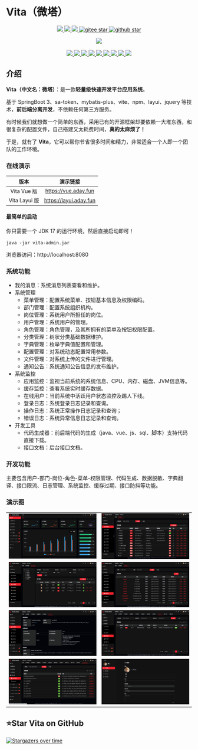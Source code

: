 # Vita（微塔）

<p align="center">	
	<a target="_blank" href="https://search.maven.org/search?q=g:%22com.github.mengweijin%22%20AND%20a:%22vita-parent%22">
		<img src="https://img.shields.io/maven-central/v/com.github.mengweijin/vita-parent" />
	</a>
	<a target="_blank" href="https://github.com/mengweijin/vita/blob/master/LICENSE">
		<img src="https://img.shields.io/badge/license-Apache2.0-blue.svg" />
	</a>
	<a target="_blank" href="https://www.oracle.com/technetwork/java/javase/downloads/index.html">
		<img src="https://img.shields.io/badge/JDK-17-green.svg" />
	</a>
	<a target="_blank" href="https://gitee.com/mengweijin/vita/stargazers">
		<img src="https://gitee.com/mengweijin/vita/badge/star.svg?theme=dark" alt='gitee star'/>
	</a>
	<a target="_blank" href='https://github.com/mengweijin/vita'>
		<img src="https://img.shields.io/github/stars/mengweijin/vita.svg?style=social" alt="github star"/>
	</a>
</p>

<p align="center">
    <a target="_blank" href="https://sonarcloud.io/summary/overall?id=mengweijin_vita&branch=master">
		<img src="https://sonarcloud.io/api/project_badges/quality_gate?project=mengweijin_vita&branch=master" />
	</a>
</p>

<p align="center">
	<a target="_blank" href="https://sonarcloud.io/summary/overall?id=mengweijin_vita&branch=master">
		<img src="https://sonarcloud.io/api/project_badges/measure?project=mengweijin_vita&metric=alert_status&branch=master" />
	</a>
    <a target="_blank" href="https://sonarcloud.io/summary/overall?id=mengweijin_vita&branch=master">
		<img src="https://sonarcloud.io/api/project_badges/measure?project=mengweijin_vita&metric=reliability_rating&branch=master" />
	</a>
    <a target="_blank" href="https://sonarcloud.io/summary/overall?id=mengweijin_vita&branch=master">
		<img src="https://sonarcloud.io/api/project_badges/measure?project=mengweijin_vita&metric=security_rating&branch=master" />
	</a>
    <a target="_blank" href="https://sonarcloud.io/summary/overall?id=mengweijin_vita&branch=master">
		<img src="https://sonarcloud.io/api/project_badges/measure?project=mengweijin_vita&metric=sqale_rating&branch=master" />
	</a>
    <a target="_blank" href="https://sonarcloud.io/summary/overall?id=mengweijin_vita&branch=master">
		<img src="https://sonarcloud.io/api/project_badges/measure?project=mengweijin_vita&metric=vulnerabilities&branch=master" />
	</a>
    <a target="_blank" href="https://sonarcloud.io/summary/overall?id=mengweijin_vita&branch=master">
		<img src="https://sonarcloud.io/api/project_badges/measure?project=mengweijin_vita&metric=bugs&branch=master" />
	</a>
    <a target="_blank" href="https://sonarcloud.io/summary/overall?id=mengweijin_vita&branch=master">
		<img src="https://sonarcloud.io/api/project_badges/measure?project=mengweijin_vita&metric=ncloc&branch=master" />
	</a>
    <a target="_blank" href="https://sonarcloud.io/summary/overall?id=mengweijin_vita&branch=master">
		<img src="https://sonarcloud.io/api/project_badges/measure?project=mengweijin_vita&metric=duplicated_lines_density&branch=master" />
	</a>
    <a target="_blank" href="https://sonarcloud.io/summary/overall?id=mengweijin_vita&branch=master">
		<img src="https://sonarcloud.io/api/project_badges/measure?project=mengweijin_vita&metric=code_smells&branch=master" />
	</a>
</p>

## 介绍

**Vita（中文名：微塔）**：是一款**轻量级快速开发平台应用系统**。

基于 SpringBoot 3、sa-token、mybatis-plus、vite、npm、layui、jquery 等技术，**前后端分离开发**，不依赖任何第三方服务。

有时候我们就想做一个简单的东西，采用已有的开源框架却要依赖一大堆东西，和很复杂的配置文件，自己搭建又太耗费时间，**真的太麻烦了！**

于是，就有了 **Vita**，它可以帮你节省很多时间和精力，非常适合一个人即一个团队的工作环境。

### 在线演示
|        版本         |          演示链接          |
|:-----------------:|:----------------------:|
|    Vita Vue 版     |  https://vue.aday.fun  |
|   Vita Layui 版    | https://layui.aday.fun |

#### 最简单的启动

你只需要一个 JDK 17 的运行环境，然后直接启动即可！

```shell
java -jar vita-admin.jar
```

浏览器访问：http://localhost:8080

### 系统功能

- 我的消息：系统消息列表查看和维护。
- 系统管理
  - 菜单管理：配置系统菜单、按钮基本信息及权限编码。
  - 部门管理：配置系统组织机构。
  - 岗位管理：系统用户所担任的岗位。
  - 用户管理：系统用户的管理。
  - 角色管理：角色管理，及其所拥有的菜单及按钮权限配置。
  - 分类管理：树状分类基础数据维护。
  - 字典管理：枚举字典值配置和管理。
  - 配置管理：对系统动态配置常用参数。
  - 文件管理：对系统上传的文件进行管理。
  - 通知公告：系统通知公告信息的发布维护。
- 系统监控 
  - 应用监控：监视当前系统的系统信息、CPU、内存、磁盘、JVM信息等。
  - 缓存监控：查看系统实时缓存数据。
  - 在线用户：当前系统中活跃用户状态监控及踢人下线。
  - 登录日志：系统登录日志记录和查询。
  - 操作日志：系统正常操作日志记录和查询；
  - 错误日志：系统异常信息日志记录和查询。
- 开发工具
  - 代码生成器：前后端代码的生成（java、vue、js、sql、脚本）支持代码直接下载。
  - 接口文档：后台接口文档。

### 开发功能

主要包含用户-部门-岗位-角色-菜单-权限管理、代码生成、数据脱敏、字典翻译、接口限流、日志管理、系统监控、缓存过期、接口防抖等功能。

### 演示图
|                                    |                                    |    
|-----------------------------------:|:-----------------------------------|
| ![image](docs/readme/images/1.png) | ![image](docs/readme/images/2.png) | 
| ![image](docs/readme/images/3.png) | ![image](docs/readme/images/4.png) | 
| ![image](docs/readme/images/5.png) | ![image](docs/readme/images/6.png) | 
| ![image](docs/readme/images/7.png) | ![image](docs/readme/images/8.png) |

## ⭐Star Vita on GitHub

[![Stargazers over time](https://starchart.cc/mengweijin/vita.svg)](https://starchart.cc/mengweijin/vita)
